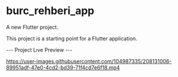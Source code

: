 # burc_rehberi_app

A new Flutter project.

This project is a starting point for a Flutter application.

--- Project Lıve Preview ---

https://user-images.githubusercontent.com/104987335/208131006-89951adf-47e0-4cd2-bd39-71f4cd7e6f18.mp4

